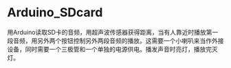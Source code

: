# Arduino_SDcard
用Arduino读取SD卡的音频，用超声波传感器获得距离，当有人靠近时播放第一段音频，用另外两个按钮控制另外两段音频的播放。这需要一个小喇叭来当作外接设备，同时需要一个三极管和一个单独的电源供电。播发声音时亮灯，播放完灭灯。
